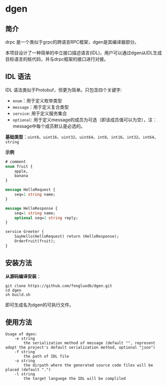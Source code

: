 # dgen

## 简介

drpc 是一个类似于grpc的跨语言RPC框架，dgen是其编译器部分。

本项目设计了一种简单的中立接口描述语言(IDL)，用户可以通过dgen从IDL生成目标语言的桩代码，并与drpc框架的接口进行对接。


## IDL 语法

IDL 语法类似于Protobuf，但更为简单。只包含四个关键字:

+ `enum`：用于定义枚举类型
+ `message`：用于定义复合类型
+ `service`: 用于定义服务集合
+ `optional`: 用于定义message的成员为可选（即该成员值可以为空），注：message中每个成员默认是必选的。

**基础类型**：`uint8`、`uint16`、`uint32`、`uint64`、`int8`、`int16`、`int32`、`int64`、`string`

**示例**
```protobuf
# comment
enum fruit {
    apple,
    banana
}

message HelloRequest {
    seq=1 string name;
}

message HelloResponse {
    seq=1 string name;
    optional seq=2 string reply;
}

service Greeter {
    SayHello(HelloRequest) return (HelloResponse);
    OrderFruit(fruit);
}
```

## 安装方法
**从源码编译安装**：
```
git clone https://github.com/fengluodb/dgen.git
cd dgen
sh build.sh
```
即可生成名为dgen的可执行文件。

## 使用方法
```
Usage of dgen:
    -e string 
        the serialization method of message (default "", represent adopt the project's default serialization method, optional "json")
    -f string
        the path of IDL file
    -o string
    	the dirpath where the generated source code files will be placed (default ".")
    -l string
    	the target languege the IDL will be compliled
```